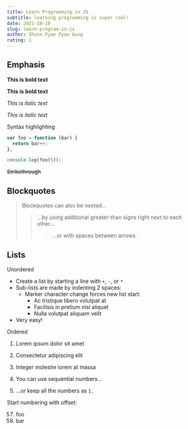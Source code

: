 ```yaml
---
title: Learn Programming in JS
subtitle: learning programming is super cool!
date: 2021-10-10
slug: learn-program-in-js
author: Shunn Pyae Pyae Aung
rating: 1
---
```


## Emphasis

**This is bold text**

**This is bold text**

_This is italic text_

_This is italic text_

Syntax highlighting

```js
var foo = function (bar) {
  return bar++;
};

console.log(foo(5));
```

~~Strikethrough~~

## Blockquotes

> Blockquotes can also be nested...
>
> > ...by using additional greater-than signs right next to each other...
> >
> > > ...or with spaces between arrows.

## Lists

Unordered

- Create a list by starting a line with `+`, `-`, or `*`
- Sub-lists are made by indenting 2 spaces:
  - Marker character change forces new list start:
    - Ac tristique libero volutpat at
    * Facilisis in pretium nisl aliquet
    - Nulla volutpat aliquam velit
- Very easy!

Ordered

1. Lorem ipsum dolor sit amet
2. Consectetur adipiscing elit
3. Integer molestie lorem at massa

4. You can use sequential numbers...
5. ...or keep all the numbers as `1.`

Start numbering with offset:

57. foo
1. bar
